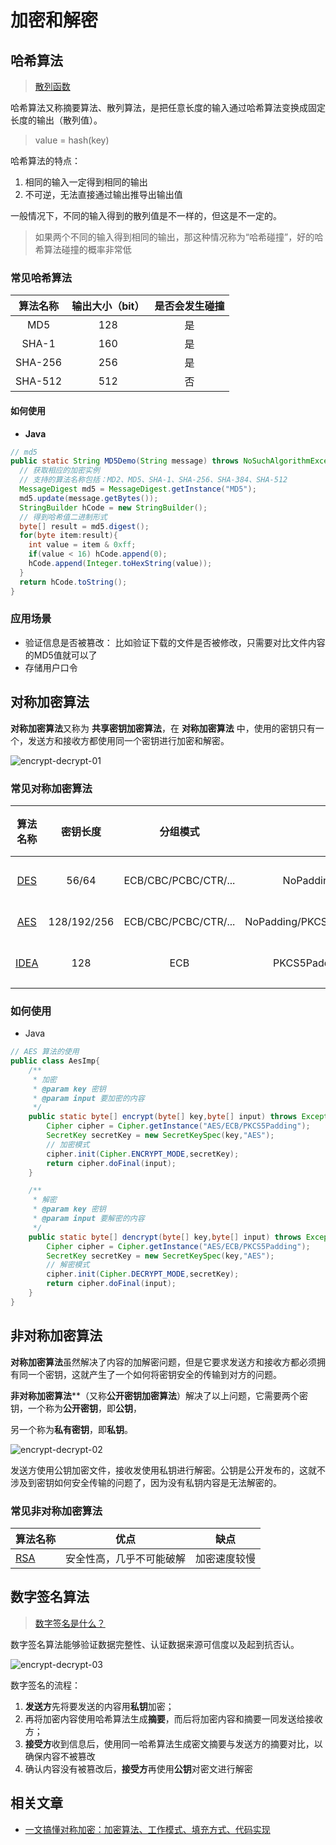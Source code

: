 # 加密和解密

## 哈希算法

> [散列函数](https://zh.wikipedia.org/wiki/%E6%95%A3%E5%88%97%E5%87%BD%E6%95%B8)

哈希算法又称摘要算法、散列算法，是把任意长度的输入通过哈希算法变换成固定长度的输出（散列值）。

> value = hash(key)

哈希算法的特点：

1. 相同的输入一定得到相同的输出
2. 不可逆，无法直接通过输出推导出输出值

一般情况下，不同的输入得到的散列值是不一样的，但这是不一定的。

> 如果两个不同的输入得到相同的输出，那这种情况称为“哈希碰撞”，好的哈希算法碰撞的概率非常低

### 常见哈希算法

| 算法名称 | 输出大小（bit） | 是否会发生碰撞 |
| :------: | :-------------: | :------------: |
|   MD5    |       128       |       是       |
|  SHA-1   |       160       |       是       |
| SHA-256  |       256       |       是       |
| SHA-512  |       512       |       否       |

#### 如何使用

- **Java**

```java
// md5
public static String MD5Demo(String message) throws NoSuchAlgorithmException, IOException{
  // 获取相应的加密实例
  // 支持的算法名称包括：MD2、MD5、SHA-1、SHA-256、SHA-384、SHA-512
  MessageDigest md5 = MessageDigest.getInstance("MD5");
  md5.update(message.getBytes());
  StringBuilder hCode = new StringBuilder();
  // 得到哈希值二进制形式
  byte[] result = md5.digest();
  for(byte item:result){
	int value = item & 0xff;
	if(value < 16) hCode.append(0);
	hCode.append(Integer.toHexString(value));
  }
  return hCode.toString();
}
```

### 应用场景

- 验证信息是否被篡改： 比如验证下载的文件是否被修改，只需要对比文件内容的MD5值就可以了
- 存储用户口令

## 对称加密算法

**对称加密算法**又称为 **共享密钥加密算法**，在 **对称加密算法** 中，使用的密钥只有一个，发送方和接收方都使用同一个密钥进行加密和解密。

![encrypt-decrypt-01](https://user-images.githubusercontent.com/7795335/106727973-fb9c4b00-6646-11eb-88d6-2fa10e9bfbab.jpg)

### 常见对称加密算法

|                           算法名称                           |  密钥长度   |       分组模式       |                填充模式                 | 安全性 |
| :----------------------------------------------------------: | :---------: | :------------------: | :-------------------------------------: | ------ |
| [DES](https://zh.wikipedia.org/wiki/%E8%B3%87%E6%96%99%E5%8A%A0%E5%AF%86%E6%A8%99%E6%BA%96) |    56/64    | ECB/CBC/PCBC/CTR/... |       NoPadding/PKCS5Padding/...        | 不安全 |
| [AES](https://zh.wikipedia.org/wiki/%E9%AB%98%E7%BA%A7%E5%8A%A0%E5%AF%86%E6%A0%87%E5%87%86) | 128/192/256 | ECB/CBC/PCBC/CTR/... | NoPadding/PKCS5Padding/PKCS7Padding/... | 安全   |
| [IDEA](https://zh.wikipedia.org/wiki/%E5%9C%8B%E9%9A%9B%E8%B3%87%E6%96%99%E5%8A%A0%E5%AF%86%E6%BC%94%E7%AE%97%E6%B3%95) |     128     |         ECB          |      PKCS5Padding/PKCS7Padding/...      | 不安全 |

### 如何使用

- Java

```java
// AES 算法的使用
public class AesImp{
    /**
     * 加密
     * @param key 密钥
     * @param input 要加密的内容
     */
    public static byte[] encrypt(byte[] key,byte[] input) throws Exception{
        Cipher cipher = Cipher.getInstance("AES/ECB/PKCS5Padding");
        SecretKey secretKey = new SecretKeySpec(key,"AES");
        // 加密模式
        cipher.init(Cipher.ENCRYPT_MODE,secretKey);
        return cipher.doFinal(input);
    }

    /**
     * 解密
     * @param key 密钥
     * @param input 要解密的内容
     */
    public static byte[] dencrypt(byte[] key,byte[] input) throws Exception{
        Cipher cipher = Cipher.getInstance("AES/ECB/PKCS5Padding");
        SecretKey secretKey = new SecretKeySpec(key,"AES");
        // 解密模式
        cipher.init(Cipher.DECRYPT_MODE,secretKey);
        return cipher.doFinal(input);
    }
}
```

## 非对称加密算法

**对称加密算法**虽然解决了内容的加解密问题，但是它要求发送方和接收方都必须拥有同一个密钥，这就产生了一个如何将密钥安全的传输到对方的问题。

**非对称加密算法****（又称**公开密钥加密算法**）解决了以上问题，它需要两个密钥，一个称为**公开密钥**，即**公钥**，

另一个称为**私有密钥**，即**私钥**。

![encrypt-decrypt-02](https://user-images.githubusercontent.com/7795335/106728076-140c6580-6647-11eb-8a20-89457300deb7.jpg)

发送方使用公钥加密文件，接收发使用私钥进行解密。公钥是公开发布的，这就不涉及到密钥如何安全传输的问题了，因为没有私钥内容是无法解密的。

### 常见非对称加密算法

| 算法名称                                                     | 优点                     | 缺点         |
| ------------------------------------------------------------ | ------------------------ | ------------ |
| [RSA](https://zh.wikipedia.org/wiki/RSA%E5%8A%A0%E5%AF%86%E6%BC%94%E7%AE%97%E6%B3%95) | 安全性高，几乎不可能破解 | 加密速度较慢 |

## 数字签名算法

> [数字签名是什么？](https://www.ruanyifeng.com/blog/2011/08/what_is_a_digital_signature.html)

数字签名算法能够验证数据完整性、认证数据来源可信度以及起到抗否认。

![encrypt-decrypt-03](https://user-images.githubusercontent.com/7795335/106728184-2e464380-6647-11eb-8ae2-30f43ae56507.jpg)

数字签名的流程：

1. **发送方**先将要发送的内容用**私钥**加密；
2. 再将加密内容使用哈希算法生成**摘要**，而后将加密内容和摘要一同发送给接收方；
3. **接受方**收到信息后，使用同一哈希算法生成密文摘要与发送方的摘要对比，以确保内容不被篡改
4. 确认内容没有被篡改后，**接受方**再使用**公钥**对密文进行解密

## 相关文章

- [一文搞懂对称加密：加密算法、工作模式、填充方式、代码实现](https://segmentfault.com/a/1190000040964999)